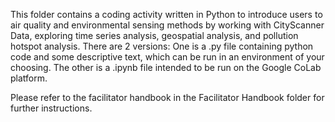 This folder contains a coding activity written in Python to introduce users to air quality and environmental sensing methods
by working with CityScanner Data, exploring time series analysis, geospatial analysis, and pollution hotspot analysis.
There are 2 versions: 
One is a .py file containing python code and some descriptive text, which can be run in an environment of your choosing.
The other is a .ipynb file intended to be run on the Google CoLab platform. 

Please refer to the facilitator handbook in the Facilitator Handbook folder for further instructions. 
